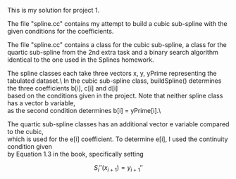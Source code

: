 This is my solution for project 1.

The file "spline.cc" contains my attempt to build a cubic sub-spline with the given conditions for the coefficients.

The file "spline.cc" contains a class for the cubic sub-spline, 
a class for the quartic sub-spline from the 2nd extra task and
a binary search algorithm identical to the one used in the Splines homework.

The spline classes each take three vectors x, y, yPrime representing the tabulated dataset.\ 
In the cubic sub-spline class, buildSpline() determines the three coefficients b[i], c[i] and d[i]\
based on the conditions given in the project. Note that neither spline class has a vector b variable,\
as the second condition determines b[i] = yPrime[i].\

The quartic sub-spline classes has an additional vector e variable compared to the cubic,\
which is used for the e[i] coefficient. To determine e[i], I used the continuity condition given\
by Equation 1.3 in the book, specifically setting

$$S_{i}''(x_{i+1}) = y_{i+1}''$$

